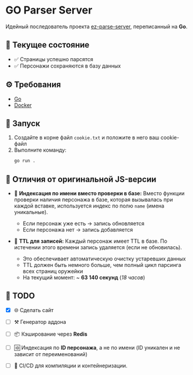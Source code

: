 # GO Parser Server

Идейный последователь проекта [ez-parse-server](https://github.com/janeblower/ez-parse-server), переписанный на **Go**.

## 📌 Текущее состояние
- ✅ Страницы успешно парсятся  
- ✅ Персонажи сохраняются в базу данных  

## ⚙️ Требования
- [Go](https://go.dev/)  
- [Docker](https://www.docker.com/)  

## 🚀 Запуск
1. Создайте в корне файл `cookie.txt` и положите в него ваш cookie-файл  
2. Выполните команду:
   ```bash
   go run .

## 🔄 Отличия от оригинальной JS-версии

* 🔹 **Индексация по имени вместо проверки в базе:**
  Вместо функции проверки наличия персонажа в базе, которая вызывалась при каждой вставке, используется индекс по полю `name` (имена уникальные).

  * Если персонаж уже есть → запись обновляется
  * Если персонажа нет → запись добавляется

* 🔹 **TTL для записей:**
  Каждый персонаж имеет TTL в базе. По истечении этого времени запись удаляется (если не обновилась).

  * Это обеспечивает автоматическую очистку устаревших данных
  * TTL должен быть немного больше, чем полный цикл парсинга всех страниц оружейки
  * На текущий момент: \~ **63 140 секунд** (*18 часов*)

## 📝 TODO

* [X] 🌐 Сделать сайт
* [ ] ⚒️ Генератор аддона
* [ ] 📦 Кэширование через **Redis**
* [ ] 🆔 Индексация по **ID персонажа**, а не по имени (ID уникален и не зависит от переименований)
* [ ] 🤖 CI/CD для компиляции и контейнеризации.

